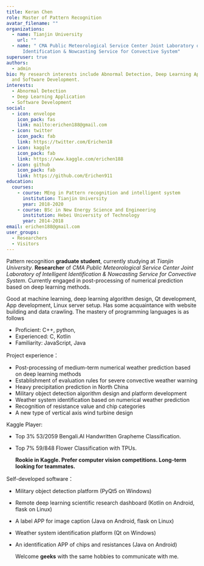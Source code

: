 ```yaml
---
title: Keran Chen
role: Master of Pattern Recognition
avatar_filename: ""
organizations:
  - name: Tianjin University
    url: ""
  - name: " CMA Public Meteorological Service Center Joint Laboratory of Intelligent
      Identification & Nowcasting Service for Convective System"
superuser: true
authors:
  - admin
bio: My research interests include Abnormal Detection, Deep Learning Application
  and Software Development.
interests:
  - Abnormal Detection
  - Deep Learning Application
  - Software Development
social:
  - icon: envelope
    icon_pack: fas
    link: mailto:erichen188@gmail.com
  - icon: twitter
    icon_pack: fab
    link: https://twitter.com/Erichen18
  - icon: kaggle
    icon_pack: fab
    link: https://www.kaggle.com/erichen188
  - icon: github
    icon_pack: fab
    link: https://github.com/Erichen911
education:
  courses:
    - course: MEng in Pattern recognition and intelligent system
      institution: Tianjin University
      year: 2018-2020
    - course: BSc in New Energy Science and Engineering
      institution: Hebei University of Technology
      year: 2014-2018
email: erichen188@gmail.com
user_groups:
  - Researchers
  - Visitors
---
```

Pattern recognition **graduate student**, currently studying at *Tianjin University*. **Researcher** of *CMA Public Meteorological Service Center Joint Laboratory of Intelligent Identification & Nowcasting Service for Convective System*. Currently engaged in post-processing of numerical prediction based on deep learning methods.

Good at machine learning, deep learning algorithm design, Qt development, App development, Linux server setup. Has some acquaintance with website building and data crawling. The mastery of programming languages is as follows

* Proficient: C++, python, 
* Experienced: C, Kotlin
* Familiarity: JavaScript, Java

Project experience：

* Post-processing of medium-term numerical weather prediction based on deep learning methods
* Establishment of evaluation rules for severe convective weather warning
* Heavy precipitation prediction in North China
* Military object detection algorithm design and platform development
* Weather system identification based on numerical weather prediction
* Recognition of resistance value and chip categories
* A new type of vertical axis wind turbine design

Kaggle Player:

* Top 3% 53/2059 Bengali.AI Handwritten Grapheme Classification.
* Top 7% 59/848 Flower Classification with TPUs.

  **Rookie in Kaggle. Prefer computer vision competitions. Long-term looking for teammates.**

Self-developed software：

* Military object detection platform (PyQt5 on Windows)
* Remote deep learning scientific research dashboard (Kotlin on Android, flask on Linux)
* A label APP for image caption (Java on Android, flask on Linux)
* Weather system identification platform (Qt on Windows)
* An identification APP of chips and resistances (Java on Android)

  Welcome **geeks** with the same hobbies to communicate with me.